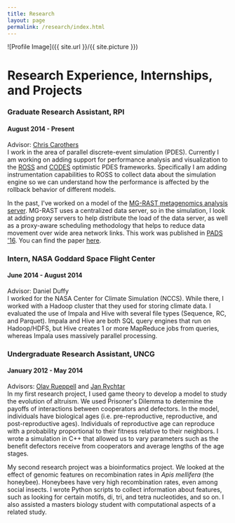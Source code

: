 ```yaml
---
title: Research 
layout: page
permalink: /research/index.html
---
```

<style>
img { width: 50%; margin: 0 auto; display: block; }
</style>

![Profile Image]({{ site.url }}/{{ site.picture }})

<h1>Research Experience, Internships, and Projects</h1>
<h3>Graduate Research Assistant, RPI</h3>
<h4>August 2014 - Present</h4>
<p>Advisor: <a href="http://www.cs.rpi.edu/~chrisc/">Chris Carothers</a><br/>
I work in the area of parallel discrete-event simulation (PDES).  Currently I am working on adding support for performance analysis and visualization to the <a href="https://github.com/carothersc/ROSS">ROSS</a>  and <a href="http://www.mcs.anl.gov/research/projects/codes/">CODES</a> optimistic PDES frameworks.  Specifically I am adding instrumentation capabilities to ROSS to collect data about the simulation engine so we can understand how the performance is affected by the rollback behavior of different models.  </p>

<p>
In the past, I've worked on a model of the <a href="http://metagenomics.anl.gov">MG-RAST metagenomics analysis server</a>. MG-RAST uses a centralized data server, so in the simulation, I look at adding proxy servers to help distribute the load of the data server, as well as a proxy-aware scheduling methodology that helps to reduce data movement over wide area network links.  This work was published in <a href="http://www.acm-sigsim-pads.org/">PADS '16</a>. You can find the paper <a href="http://www.mcs.anl.gov/publication/case-study-using-discrete-event-simulation-improve-scalability-mg-rast">here</a>. 
</p>
<h3>Intern, NASA Goddard Space Flight Center</h3>
<h4>June 2014 - August 2014</h4>
<p>Advisor: Daniel Duffy<br/>
I worked for the NASA Center for Climate Simulation (NCCS).  While there, I worked with a Hadoop cluster that they used for storing climate data.  I evaluated the use of Impala and Hive with several file types (Sequence, RC, and Parquet).  Impala and Hive are both SQL query engines that run on Hadoop/HDFS, but Hive creates 1 or more MapReduce jobs from queries, whereas Impala uses massively parallel processing.  
</p>
<h3>Undergraduate Research Assistant, UNCG</h3>
<h4>January 2012 - May 2014</h4>
<p>Advisors: <a href="http://biology.uncg.edu/faculty/olav_rueppell/">Olav Rueppell</a> and <a href="http://www.uncg.edu/mat/faculty/rychtar/">Jan Rychtar</a><br/>
In my first research project, I used game theory to develop a model to study the evolution of altruism.  We used Prisoner's Dilemma to determine the payoffs of interactions between cooperators and defectors.  In the model, individuals have biological ages (i.e. pre-reproductive, reproductive, and post-reproductive ages).  Individuals of reproductive age can reproduce with a probability proportional to their fitness relative to their neighbors.  I wrote a simulation in C++ that allowed us to vary parameters such as the benefit defectors receive from cooperators and average lengths of the age stages.
</p>
<p> My second research project was a bioinformatics project.  We looked at the effect of genomic features on recombination rates in <i>Apis mellifera</i> (the honeybee).  Honeybees have very high recombination rates, even among social insects.  I wrote Python scripts to collect information about features, such as looking for certain motifs, di, tri, and tetra nucleotides, and so on. I also assisted a masters biology student with computational aspects of a related study.  
</p>
